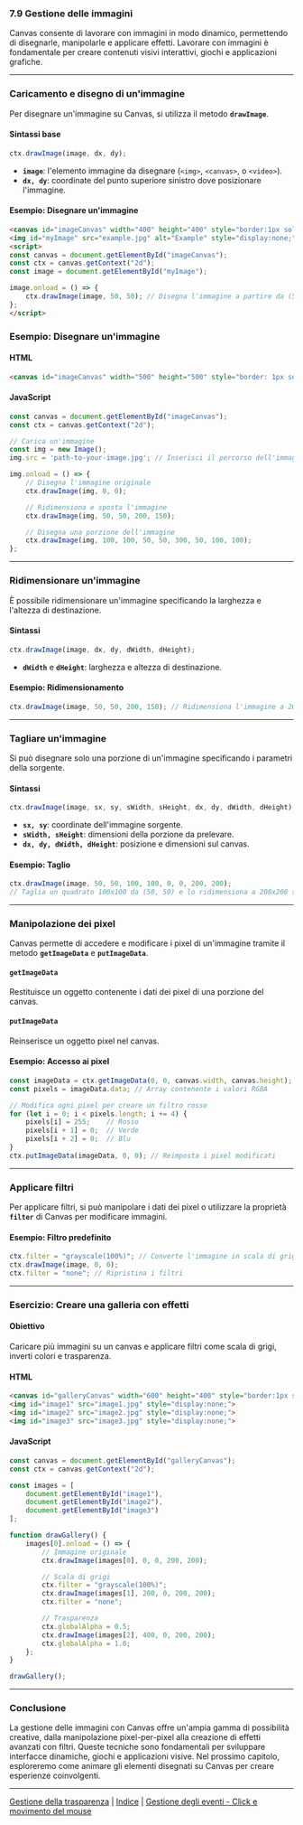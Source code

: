 ### **7.9 Gestione delle immagini**

Canvas consente di lavorare con immagini in modo dinamico, permettendo di disegnarle, manipolarle e applicare effetti. Lavorare con immagini è fondamentale per creare contenuti visivi interattivi, giochi e applicazioni grafiche.

---

### **Caricamento e disegno di un'immagine**

Per disegnare un'immagine su Canvas, si utilizza il metodo **`drawImage`**.  

#### **Sintassi base**
```javascript
ctx.drawImage(image, dx, dy);
```
- **`image`**: l'elemento immagine da disegnare (`<img>`, `<canvas>`, o `<video>`).
- **`dx, dy`**: coordinate del punto superiore sinistro dove posizionare l'immagine.

#### **Esempio: Disegnare un'immagine**
```html
<canvas id="imageCanvas" width="400" height="400" style="border:1px solid black;"></canvas>
<img id="myImage" src="example.jpg" alt="Example" style="display:none;">
<script>
const canvas = document.getElementById("imageCanvas");
const ctx = canvas.getContext("2d");
const image = document.getElementById("myImage");

image.onload = () => {
    ctx.drawImage(image, 50, 50); // Disegna l'immagine a partire da (50, 50)
};
</script>
```

### **Esempio: Disegnare un'immagine**

#### **HTML**
```html
<canvas id="imageCanvas" width="500" height="500" style="border: 1px solid black;"></canvas>
```

#### **JavaScript**
```javascript
const canvas = document.getElementById("imageCanvas");
const ctx = canvas.getContext("2d");

// Carica un'immagine
const img = new Image();
img.src = 'path-to-your-image.jpg'; // Inserisci il percorso dell'immagine

img.onload = () => {
    // Disegna l'immagine originale
    ctx.drawImage(img, 0, 0);

    // Ridimensiona e sposta l'immagine
    ctx.drawImage(img, 50, 50, 200, 150);

    // Disegna una porzione dell'immagine
    ctx.drawImage(img, 100, 100, 50, 50, 300, 50, 100, 100);
};
```

---

### **Ridimensionare un'immagine**

È possibile ridimensionare un'immagine specificando la larghezza e l'altezza di destinazione.

#### **Sintassi**
```javascript
ctx.drawImage(image, dx, dy, dWidth, dHeight);
```
- **`dWidth`** e **`dHeight`**: larghezza e altezza di destinazione.

#### **Esempio: Ridimensionamento**
```javascript
ctx.drawImage(image, 50, 50, 200, 150); // Ridimensiona l'immagine a 200x150 pixel
```

---

### **Tagliare un'immagine**

Si può disegnare solo una porzione di un'immagine specificando i parametri della sorgente.

#### **Sintassi**
```javascript
ctx.drawImage(image, sx, sy, sWidth, sHeight, dx, dy, dWidth, dHeight);
```
- **`sx, sy`**: coordinate dell'immagine sorgente.
- **`sWidth, sHeight`**: dimensioni della porzione da prelevare.
- **`dx, dy, dWidth, dHeight`**: posizione e dimensioni sul canvas.

#### **Esempio: Taglio**
```javascript
ctx.drawImage(image, 50, 50, 100, 100, 0, 0, 200, 200); 
// Taglia un quadrato 100x100 da (50, 50) e lo ridimensiona a 200x200 sul canvas
```

---

### **Manipolazione dei pixel**

Canvas permette di accedere e modificare i pixel di un'immagine tramite il metodo **`getImageData`** e **`putImageData`**.

#### **`getImageData`**
Restituisce un oggetto contenente i dati dei pixel di una porzione del canvas.

#### **`putImageData`**
Reinserisce un oggetto pixel nel canvas.

#### **Esempio: Accesso ai pixel**
```javascript
const imageData = ctx.getImageData(0, 0, canvas.width, canvas.height);
const pixels = imageData.data; // Array contenente i valori RGBA

// Modifica ogni pixel per creare un filtro rosso
for (let i = 0; i < pixels.length; i += 4) {
    pixels[i] = 255;    // Rosso
    pixels[i + 1] = 0;  // Verde
    pixels[i + 2] = 0;  // Blu
}
ctx.putImageData(imageData, 0, 0); // Reimposta i pixel modificati
```

---

### **Applicare filtri**

Per applicare filtri, si può manipolare i dati dei pixel o utilizzare la proprietà **`filter`** di Canvas per modificare immagini.

#### **Esempio: Filtro predefinito**
```javascript
ctx.filter = "grayscale(100%)"; // Converte l'immagine in scala di grigi
ctx.drawImage(image, 0, 0);
ctx.filter = "none"; // Ripristina i filtri
```

---

### **Esercizio: Creare una galleria con effetti**

#### **Obiettivo**
Caricare più immagini su un canvas e applicare filtri come scala di grigi, inverti colori e trasparenza.

#### **HTML**
```html
<canvas id="galleryCanvas" width="600" height="400" style="border:1px solid black;"></canvas>
<img id="image1" src="image1.jpg" style="display:none;">
<img id="image2" src="image2.jpg" style="display:none;">
<img id="image3" src="image3.jpg" style="display:none;">
```

#### **JavaScript**
```javascript
const canvas = document.getElementById("galleryCanvas");
const ctx = canvas.getContext("2d");

const images = [
    document.getElementById("image1"),
    document.getElementById("image2"),
    document.getElementById("image3")
];

function drawGallery() {
    images[0].onload = () => {
        // Immagine originale
        ctx.drawImage(images[0], 0, 0, 200, 200);

        // Scala di grigi
        ctx.filter = "grayscale(100%)";
        ctx.drawImage(images[1], 200, 0, 200, 200);
        ctx.filter = "none";

        // Trasparenza
        ctx.globalAlpha = 0.5;
        ctx.drawImage(images[2], 400, 0, 200, 200);
        ctx.globalAlpha = 1.0;
    };
}

drawGallery();
```

---

### **Conclusione**

La gestione delle immagini con Canvas offre un'ampia gamma di possibilità creative, dalla manipolazione pixel-per-pixel alla creazione di effetti avanzati con filtri. Queste tecniche sono fondamentali per sviluppare interfacce dinamiche, giochi e applicazioni visive. Nel prossimo capitolo, esploreremo come animare gli elementi disegnati su Canvas per creare esperienze coinvolgenti.

---
[Gestione della trasparenza](<07.08 Gestione della trasparenza.md>) | [Indice](<README.md>) | [Gestione degli eventi - Click e movimento del mouse](<07.10 Gestione degli eventi - Click e movimento del mouse.md>)